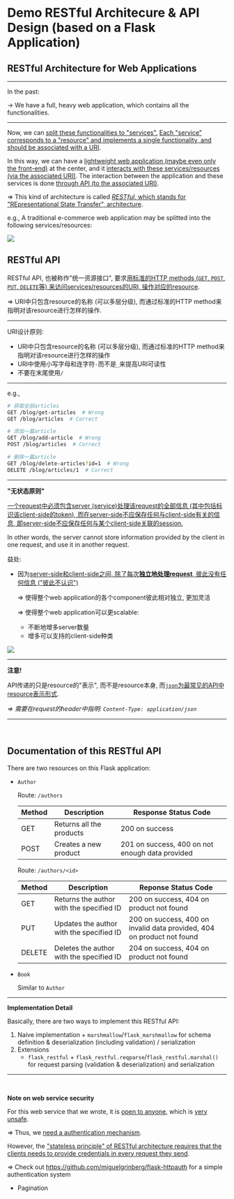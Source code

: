 # Demo RESTful Architecure & API Design (based on a Flask Application)

## RESTful Architecture for Web Applications

***

In the past:

-> We have a full, heavy web application, which contains all the functionalities.

***

Now, we can <u>split these functionalities to "services".</u> <u>Each "service" corresponds to a "resource" and implements a single functionality, and should be associated with a URI</u>.

In this way, we can have a <u>lightweight web application (maybe even only the front-end)</u> at the center, and it <u>interacts with these services/resources (via the associated URI)</u>. The interaction between the application and these services is done <u>through API (to the associated URI)</u>.

=> This kind of architecture is called <u>*RESTful*, which stands for "REpresentational State Transfer", architecture</u>.

e.g., A traditional e-commerce web application may be splitted into the following services/resources:

<img src="https://github.com/Ziang-Lu/Flask-Restful/blob/master/RESTful%20Architecture.png?raw=true">

<br>

## RESTful API

RESTful API, 也被称作"统一资源接口", 要求<u>用标准的HTTP methods (`GET`, `POST`, `PUT`, `DELETE`等) 来访问services/resources的URI, 操作对应的resource</u>.

=> URI中只包含resource的名称 (可以多层分级), 而通过标准的HTTP method来指明对该resource进行怎样的操作.

***

URI设计原则:

* URI中只包含resource的名称 (可以多层分级), 而通过标准的HTTP method来指明对该resource进行怎样的操作
* URI中使用小写字母和连字符`-`而不是`_`来提高URI可读性
* 不要在末尾使用`/`

***

e.g.,

```bash
# 获取全部articles
GET /blog/get-articles  # Wrong
GET /blog/articles  # Correct

# 添加一篇article
GET /blog/add-article  # Wrong
POST /blog/articles  # Correct

# 删除一篇article
GET /blog/delete-articles?id=1  # Wrong
DELETE /blog/articles/1  # Correct
```

***

**"无状态原则"**

<u>一个request中必须包含server (service)处理该request的全部信息 (其中包括标识该client-side的token), 而在server-side不应保存任何与client-side有关的信息, 即server-side不应保存任何与某个client-side关联的session.</u>

In other words, the server cannot store information provided by the client in one request, and use it in another request.

益处:

* 因为<u>server-side和client-side之间, 除了每次**独立地处理request**, 彼此没有任何信息 ("彼此不认识")</u>

  => 使得整个web application的各个component彼此相对独立, 更加灵活

  => 使得整个web application可以更scalable:

  * 不断地增多server数量
  * 增多可以支持的client-side种类

<img src="https://github.com/Ziang-Lu/Flask-Restful/blob/master/Scalable%20RESTful.png?raw=true">

***

**注意!**

API传递的只是resource的"表示", 而不是resource本身, 而<u>`json`为最常见的API中resource表示形式</u>.

*=> 需要在request的header中指明: `Content-Type: application/json`*

***

<br>

## Documentation of this RESTful API

There are two resources on this Flask application:

* `Author`

  Route: `/authors`

  | Method | Description              | Response Status Code                            |
  | ------ | ------------------------ | ----------------------------------------------- |
  | GET    | Returns all the products | 200 on success                                  |
  | POST   | Creates a new product    | 201 on success, 400 on not enough data provided |

  Route: `/authors/<id>`

  | Method | Description                              | Reponse Status Code                                          |
  | ------ | ---------------------------------------- | ------------------------------------------------------------ |
  | GET    | Returns the author with the specified ID | 200 on success, 404 on product not found                     |
  | PUT    | Updates the author with the specified ID | 200 on success, 400 on invalid data provided, 404 on product not found |
  | DELETE | Deletes the author with the specified ID | 204 on success, 404 on product not found                     |

* `Book`

  Similar to `Author`

***

**Implementation Detail**

Basically, there are two ways to implement this RESTful API:

1. Naive implementation + `marshmallow`/`flask_marshmallow` for schema definition & deserialization (including validation) / serialization
2. Extensions
   * `flask_restful` + `flask_restful.reqparse`/`flask_restful.marshal()` for request parsing (validation & deserialization) and serialization

***

<br>

**Note on web service security**

For this web service that we wrote, it is <u>open to anyone</u>, which is <u>very unsafe</u>.

=> Thus, we <u>need a authentication mechanism</u>.

However, the <u>"stateless principle" of RESTful architecture requires that the clients needs to provide credentials in every request they send</u>.

=> Check out https://github.com/miguelgrinberg/flask-httpauth for a simple authentication system

* Pagination

